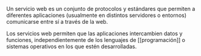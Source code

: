 Un servicio web es un conjunto de protocolos y estándares que permiten a diferentes aplicaciones (usualmente en distintos servidores o entornos) comunicarse entre sí a través de la web.

Los servicios web permiten que las aplicaciones intercambien datos y funciones, independientemente de los lenguajes de [[programación]] o sistemas operativos en los que estén desarrolladas.